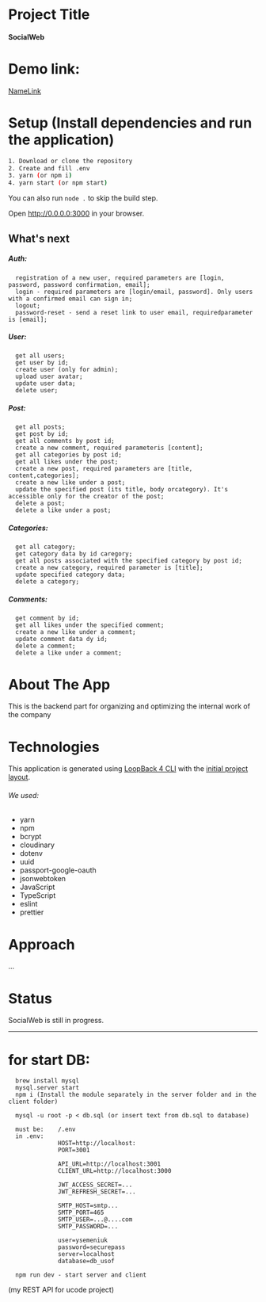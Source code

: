 # Project Title

#### SocialWeb

# Demo link:

[NameLink](https://link/)

# Setup (Install dependencies and run the application)

```sh
1. Download or clone the repository
2. Create and fill .env
3. yarn (or npm i)
4. yarn start (or npm start)
```

You can also run `node .` to skip the build step.

Open http://0.0.0.0:3000 in your browser.

## What's next

##### Auth:

      registration of a new user, required parameters are [login, password, password confirmation, email];
      login - required parameters are [login/email, password]. Only users with a confirmed email can sign in;
      logout;
      password-reset - send a reset link to user email, requiredparameter is [email];


##### User:

      get all users;
      get user by id;
      create user (only for admin);
      upload user avatar;
      update user data;
      delete user;


##### Post:

      get all posts;
      get post by id;
      get all comments by post id;
      create a new comment, required parameteris [content];
      get all categories by post id;
      get all likes under the post;
      create a new post, required parameters are [title, content,categories];
      create a new like under a post;
      update the specified post (its title, body orcategory). It's accessible only for the creator of the post;
      delete a post;
      delete a like under a post;


##### Categories:

      get all category;
      get category data by id caregory;
      get all posts associated with the specified category by post id;
      create a new category, required parameter is [title];
      update specified category data;
      delete a category;


##### Comments:

      get comment by id;
      get all likes under the specified comment;
      create a new like under a comment;
      update comment data dy id;
      delete a comment;
      delete a like under a comment;

# About The App

This is the backend part for organizing and optimizing the internal work of the company

# Technologies

This application is generated using [LoopBack 4 CLI](https://loopback.io/doc/en/lb4/Command-line-interface.html) with the
[initial project layout](https://loopback.io/doc/en/lb4/Loopback-application-layout.html).

###### We used:

-   yarn
-   npm
-   bcrypt
-   cloudinary
-   dotenv
-   uuid
-   passport-google-oauth
-   jsonwebtoken
-   JavaScript
-   TypeScript
-   eslint
-   prettier

# Approach

...

# Status

SocialWeb is still in progress.

---

# for start DB:

      brew install mysql
      mysql.server start
      npm i (Install the module separately in the server folder and in the client folder)

      mysql -u root -p < db.sql (or insert text from db.sql to database)

      must be:    /.env
      in .env:
                  HOST=http://localhost:
                  PORT=3001

                  API_URL=http://localhost:3001
                  CLIENT_URL=http://localhost:3000

                  JWT_ACCESS_SECRET=...
                  JWT_REFRESH_SECRET=...

                  SMTP_HOST=smtp...
                  SMTP_PORT=465
                  SMTP_USER=...@....com
                  SMTP_PASSWORD=...

                  user=ysemeniuk
                  password=securepass
                  server=localhost
                  database=db_usof

      npm run dev - start server and client


(my REST API for ucode project)
